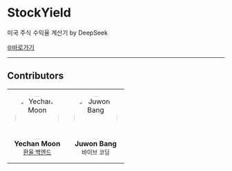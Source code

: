 # StockYield
미국 주식 수익율 계산기 by DeepSeek  

[🌐바로가기](https://apwlq.github.io/StockYield/)

---

## Contributors

<table>
  <tr>
    <td align="center" style="padding: 1rem;">
      <img src="https://s3.makerin.kr/media/6ca53395-2911-43e6-aa36-270eca7825c8.webp" alt="Yechan Moon" width="100" height="100" style="border-radius: 50%; object-fit: cover;" /><br/>
      <strong>Yechan Moon</strong><br/>
      <small><a href="https://github.com/The-Toast/Exchange_Rate" target="_blank">환율 백엔드</a></small>
    </td>
    <td align="center" style="padding: 1rem;">
      <img src="https://s3.makerin.kr/media/c7d38592-5a03-4faa-bdfc-4b0da475f635.jpg" alt="Juwon Bang" width="100" height="100" style="border-radius: 50%; object-fit: cover;" /><br/>
      <strong>Juwon Bang</strong><br/>
      <small>바이브 코딩</small>
    </td>
  </tr>
</table>
